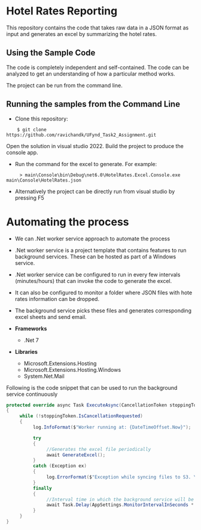 
# Hotel Rates Reporting

This repository contains the code that takes raw data in a JSON format as input and generates an excel by summarizing the hotel rates.

## Using the Sample Code

The code is completely independent and self-contained. The code can be analyzed to get an understanding of how a particular method works.

The project can be run from the command line.

## Running the samples from the Command Line
* Clone this repository:
```
    $ git clone https://github.com/ravichandk/UFynd_Task2_Assignment.git
```
 Open the solution in visual studio 2022.
 Build the project to produce the console app.

* Run the command for the excel to generate. For example:
```
     > main\Console\bin\Debug\net6.0\HotelRates.Excel.Console.exe main\Console\HotelRates.json
```
* Alternatively the project can be directly run from visual studio by pressing F5


# Automating the process
* We can .Net worker service approach to automate the process
* .Net worker service is a project template that contains features to run background services. These can be hosted as part of a Windows service.
* .Net worker service can be configured to run in every few intervals (minutes/hours) that can invoke the code to generate the excel.
* It can also be configured to monitor a folder where  JSON files with hote rates information can be dropped.
* The background service picks these files and generates corresponding excel sheets and send email.

* **Frameworks**
     * .Net 7
 
* **Libraries**
     * Microsoft.Extensions.Hosting
     * Microsoft.Extensions.Hosting.Windows
     * System.Net.Mail

Following is the code snippet that can be used to run the background service continuously

```csharp
protected override async Task ExecuteAsync(CancellationToken stoppingToken)
{
     while (!stoppingToken.IsCancellationRequested)
     {
          log.InfoFormat($"Worker running at: {DateTimeOffset.Now}");

          try
          {
               //Generates the excel file periodically
               await GenerateExcel();
          }
          catch (Exception ex)
          {
               log.ErrorFormat($"Exception while syncing files to S3. \n Ex: {ex}");
          }
          finally
          {
               //Interval time in which the background service will be paused
               await Task.Delay(AppSettings.MonitorIntervalInSeconds * 1000, stoppingToken);
          }
     }
}
```